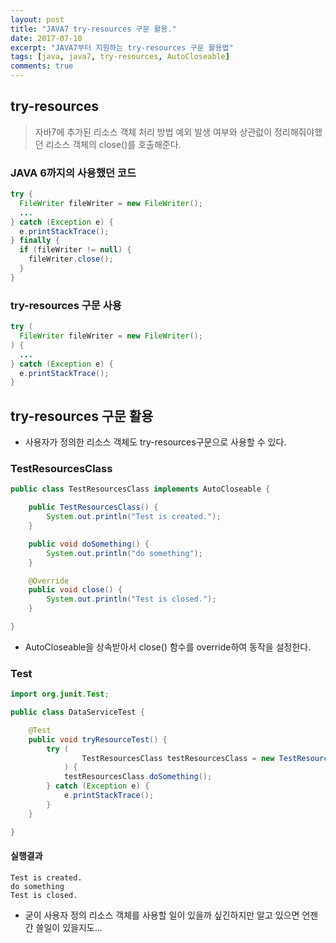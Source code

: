 ```yaml
---
layout: post
title: "JAVA7 try-resources 구문 활용."
date: 2017-07-10
excerpt: "JAVA7부터 지원하는 try-resources 구문 활용법"
tags: [java, java7, try-resources, AutoCloseable]
comments: true
---
```


## try-resources

 > 자바7에 추가된 리소스 객체 처리 방법
 > 예외 발생 여부와 상관럾이 정리해줘야했던 리소스 객체의 close()를 호출해준다.

### JAVA 6까지의 사용했던 코드

```java
try {
  FileWriter fileWriter = new FileWriter();
  ...
} catch (Exception e) {
  e.printStackTrace();
} finally {
  if (fileWriter != null) {
    fileWriter.close();
  }
}
```

### try-resources 구문 사용

```java
try (
  FileWriter fileWriter = new FileWriter();
) {
  ...
} catch (Exception e) {
  e.printStackTrace();
}
```

## try-resources 구문 활용

 - 사용자가 정의한 리소스 객체도 try-resources구문으로 사용할 수 있다.

### TestResourcesClass

```java
public class TestResourcesClass implements AutoCloseable {

	public TestResourcesClass() {
		System.out.println("Test is created.");
	}

	public void doSomething() {
		System.out.println("do something");
	}

	@Override
	public void close() {
		System.out.println("Test is closed.");
	}

}
```

 - AutoCloseable을 상속받아서 close() 함수를 override하여 동작을 설정한다.

### Test

```java
import org.junit.Test;

public class DataServiceTest {

	@Test
	public void tryResourceTest() {
		try (
				TestResourcesClass testResourcesClass = new TestResourcesClass();
			) {
			testResourcesClass.doSomething();
		} catch (Exception e) {
			e.printStackTrace();
		}
	}

}
```

#### 실행결과

```
Test is created.
do something
Test is closed.
```

- 굳이 사용자 정의 리소스 객체를 사용할 일이 있을까 싶긴하지만 알고 있으면 언젠간 쓸일이 있을지도...
